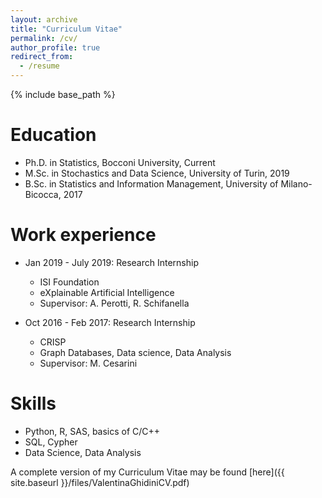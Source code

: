 ```yaml
---
layout: archive
title: "Curriculum Vitae"
permalink: /cv/
author_profile: true
redirect_from:
  - /resume
---
```


{% include base_path %}

Education
======
* Ph.D. in Statistics, Bocconi University, Current
* M.Sc. in Stochastics and Data Science, University of Turin, 2019
* B.Sc. in Statistics and Information Management, University of Milano-Bicocca, 2017


Work experience
======
* Jan 2019 - July 2019: Research Internship
  * ISI Foundation
  * eXplainable Artificial Intelligence 
  * Supervisor: A. Perotti, R. Schifanella

* Oct 2016 - Feb 2017: Research Internship
  * CRISP
  * Graph Databases, Data science, Data Analysis
  * Supervisor: M. Cesarini
  
Skills
======
* Python, R, SAS, basics of C/C++
* SQL, Cypher
* Data Science, Data Analysis


A complete version of my Curriculum Vitae may be found [here]({{ site.baseurl }}/files/ValentinaGhidiniCV.pdf)
